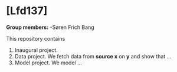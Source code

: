 # \[Lfd137\]

**Group members:**
-Søren Frich Bang

This repository contains  
1. Inaugural project. 
2. Data project. We fetch data from **source x** on **y** and show that ...
3. Model project. We model ...

